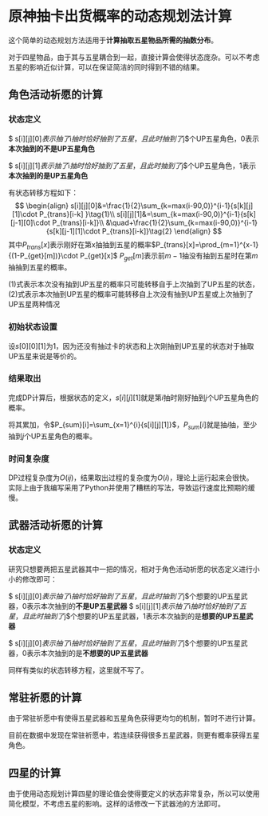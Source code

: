 # 原神抽卡出货概率的动态规划法计算

这个简单的动态规划方法适用于**计算抽取五星物品所需的抽数分布**。

对于四星物品，由于其与五星耦合到一起，直接计算会使得状态庞杂。可以不考虑五星的影响近似计算，可以在保证简洁的同时得到不错的结果。

## 角色活动祈愿的计算

### 状态定义

$ s[i][j][0]$表示抽了$i$抽时恰好抽到了五星，且此时抽到了$j$个UP五星角色，0表示**本次抽到的不是UP五星角色**

$ s[i][j][1]$表示抽了$i$抽时恰好抽到了五星，且此时抽到了$j$个UP五星角色，1表示**本次抽到的是UP五星角色**

有状态转移方程如下：
$$
\begin{align}
s[i][j][0]&=\frac{1}{2}\sum_{k=max(i-90,0)}^{i-1}{s[k][j][1]\cdot P_{trans}[i-k] }\tag{1}\\
s[i][j][1]&=\sum_{k=max(i-90,0)}^{i-1}{s[k][j-1][0]\cdot P_{trans}[i-k]}\\
&\quad+\frac{1}{2}\sum_{k=max(i-90,0)}^{i-1}{s[k][j-1][1]\cdot P_{trans}[i-k]}\tag{2}
\end{align}
$$
其中$P_{trans}[x]$表示刚好在第x抽抽到五星的概率$P_{trans}[x]=\prod_{m=1}^{x-1}{(1-P_{get}[m])}\cdot P_{get}[x]$ $P_{get}[m]$表示前$m-1$抽没有抽到五星时在第$m$抽抽到五星的概率。

$(1)$式表示本次没有抽到UP五星的概率只可能转移自于上次抽到了UP五星的状态，$(2)$式表示本次抽到UP五星的概率可能转移自上次没有抽到UP五星或上次抽到了UP五星两种情况

### 初始状态设置

设$s[0][0][1]$为1，因为还没有抽过卡的状态和上次刚抽到UP五星的状态对于抽取UP五星来说是等价的。

### 结果取出

完成DP计算后，根据状态的定义，$s[i][j][1]$就是第$i$抽时刚好抽到$j$个UP五星角色的概率。

将其累加，令$P_{sum}[i]=\sum_{x=1}^{i}{s[i][j][1]}$，$P_{sum}[i]$就是抽$i$抽，至少抽到$j$个UP五星角色的概率。

### 时间复杂度

DP过程复杂度为$O(ij)$，结果取出过程的复杂度为$O(i)$，理论上运行起来会很快。实际上由于我编写采用了Python并使用了糟糕的写法，导致运行速度比预期的缓慢。

## 武器活动祈愿的计算

### 状态定义

研究只想要两把五星武器其中一把的情况，相对于角色活动祈愿的状态定义进行小小的修改即可：

$ s[i][j][0]$表示抽了$i$抽时恰好抽到了五星，且此时抽到了$j$个想要的UP五星武器，0表示本次抽到的**不是UP五星武器**
$ s[i][j][1]$表示抽了$i$抽时恰好抽到了五星，且此时抽到了$j$个想要的UP五星武器，1表示本次抽到的是**想要的UP五星武器**

$ s[i][j][0]$表示抽了$i$抽时恰好抽到了五星，且此时抽到了$j$个想要的UP五星武器，0表示本次抽到的是**不想要的UP五星武器**

同样有类似的状态转移方程，这里就不写了。

## 常驻祈愿的计算

由于常驻祈愿中有使得五星武器和五星角色获得更均匀的机制，暂时不进行计算。

目前在数据中发现在常驻祈愿中，若连续获得很多五星武器，则更有概率获得五星角色。

## 四星的计算

由于使用动态规划计算四星的理论值会使得要定义的状态非常复杂，所以可以使用简化模型，不考虑五星的影响。这样的话修改一下武器池的方法即可。

